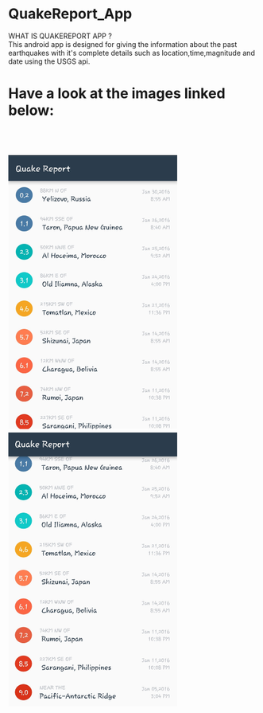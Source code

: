 # QuakeReport_App

WHAT IS QUAKEREPORT APP ?<br>
This android app is designed for giving the information about the past earthquakes with it's complete details such as location,time,magnitude and date using the USGS api.

<h1> Have a look at the images linked below: <h1><br>
  
  <img src = "QuakeReport1.jpg" width = "340" height = "550" />  
  <img src = "QuakeReport2.jpg" width = "340" height = "550" />
